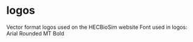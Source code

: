 # logos
Vector format logos used on the HECBioSim website
Font used in logos: Arial Rounded MT Bold
